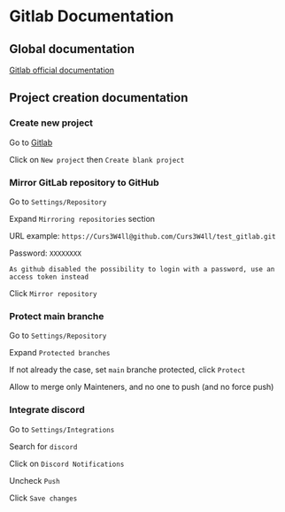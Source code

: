 # Gitlab Documentation

## Global documentation

[Gitlab official documentation](https://docs.gitlab.com/ee/gitlab-basics/)

## Project creation documentation

### Create new project

Go to [Gitlab](https://gitlab.ci.dydu-priv.com/)

Click on `New project` then `Create blank project`

### Mirror GitLab repository to GitHub

Go to `Settings/Repository`

Expand `Mirroring repositories` section

URL example: `https://Curs3W4ll@github.com/Curs3W4ll/test_gitlab.git`

Password: `XXXXXXXX`

`As github disabled the possibility to login with a password, use an access token instead`

Click `Mirror repository`

### Protect main branche

Go to `Settings/Repository`

Expand `Protected branches`

If not already the case, set `main` branche protected, click `Protect`

Allow to merge only Mainteners, and no one to push (and no force push)

### Integrate discord

Go to `Settings/Integrations`

Search for `discord`

Click on `Discord Notifications`

Uncheck `Push`

Click `Save changes`
